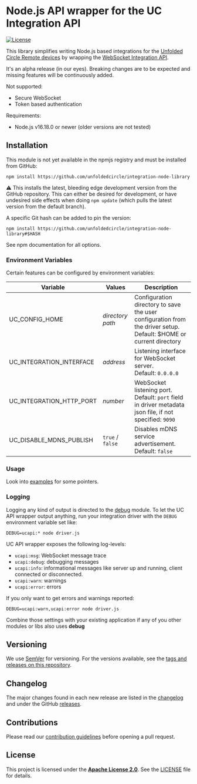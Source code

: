 # Node.js API wrapper for the UC Integration API
[![License](https://img.shields.io/github/license/unfoldedcircle/integration-node-library.svg)](LICENSE)

This library simplifies writing Node.js based integrations for the [Unfolded Circle Remote devices](https://www.unfoldedcircle.com/)
by wrapping the [WebSocket Integration API](https://github.com/unfoldedcircle/core-api/tree/main/integration-api).

It's an alpha release (in our eyes). Breaking changes are to be expected and missing features will be continuously added.

Not supported:

- Secure WebSocket
- Token based authentication

Requirements:
- Node.js v16.18.0 or newer (older versions are not tested)

## Installation

This module is not yet available in the npmjs registry and must be installed from GitHub:

```shell
npm install https://github.com/unfoldedcircle/integration-node-library
```

⚠️ This installs the latest, bleeding edge development version from the GitHub repository. This can either be desired
for development, or have undesired side effects when doing `npm update` (which pulls the latest version from the default
branch).

A specific Git hash can be added to pin the version:

```shell
npm install https://github.com/unfoldedcircle/integration-node-library#$HASH
```
See npm documentation for all options.

### Environment Variables

Certain features can be configured by environment variables:

| Variable                 | Values           | Description                                                                                                          |
|--------------------------|------------------|----------------------------------------------------------------------------------------------------------------------|
| UC_CONFIG_HOME           | _directory path_ | Configuration directory to save the user configuration from the driver setup.<br>Default: $HOME or current directory |
| UC_INTEGRATION_INTERFACE | _address_        | Listening interface for WebSocket server.<br>Default: `0.0.0.0`                                                      |
| UC_INTEGRATION_HTTP_PORT | _number_         | WebSocket listening port.<br>Default: `port` field in driver metadata json file, if not specified: `9090`            |
| UC_DISABLE_MDNS_PUBLISH  | `true` / `false` | Disables mDNS service advertisement.<br>Default: `false`                                                             |

### Usage

Look into [examples](examples) for some pointers.

### Logging

Logging any kind of output is directed to the [debug](https://www.npmjs.com/package/debug) module.
To let the UC API wrapper output anything, run your integration driver with the `DEBUG` environment variable set like:

```shell
DEBUG=ucapi:* node driver.js
```

UC API wrapper exposes the following log-levels:

- `ucapi:msg`: WebSocket message trace
- `ucapi:debug`: debugging messages
- `ucapi:info`: informational messages like server up and running, client connected or disconnected.
- `ucapi:warn`: warnings
- `ucapi:error`: errors

If you only want to get errors and warnings reported:

```shell
DEBUG=ucapi:warn,ucapi:error node driver.js
```

Combine those settings with your existing application if any of you other modules or libs also uses __debug__

## Versioning

We use [SemVer](http://semver.org/) for versioning. For the versions available, see the
[tags and releases on this repository](https://github.com/unfoldedcircle/integration-node-library/releases).

## Changelog

The major changes found in each new release are listed in the [changelog](https://github.com/aitatoi/integration-node-library/blob/main/CHANGELOG.md)
and under the GitHub [releases](https://github.com/unfoldedcircle/integration-node-library/releases).

## Contributions

Please read our [contribution guidelines](https://github.com/aitatoi/integration-node-library/blob/main/CONTRIBUTING.md)
before opening a pull request.

## License

This project is licensed under the [**Apache License 2.0**](https://choosealicense.com/licenses/apache-2.0/).
See the [LICENSE](https://github.com/aitatoi/integration-node-library/blob/main/LICENSE) file for details.
